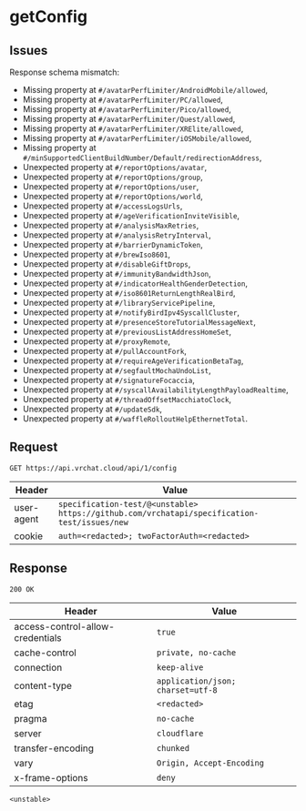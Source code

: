 # getConfig

## Issues
Response schema mismatch:
* Missing property at ``#/avatarPerfLimiter/AndroidMobile/allowed``,
* Missing property at ``#/avatarPerfLimiter/PC/allowed``,
* Missing property at ``#/avatarPerfLimiter/Pico/allowed``,
* Missing property at ``#/avatarPerfLimiter/Quest/allowed``,
* Missing property at ``#/avatarPerfLimiter/XRElite/allowed``,
* Missing property at ``#/avatarPerfLimiter/iOSMobile/allowed``,
* Missing property at ``#/minSupportedClientBuildNumber/Default/redirectionAddress``,
* Unexpected property at ``#/reportOptions/avatar``,
* Unexpected property at ``#/reportOptions/group``,
* Unexpected property at ``#/reportOptions/user``,
* Unexpected property at ``#/reportOptions/world``,
* Unexpected property at ``#/accessLogsUrls``,
* Unexpected property at ``#/ageVerificationInviteVisible``,
* Unexpected property at ``#/analysisMaxRetries``,
* Unexpected property at ``#/analysisRetryInterval``,
* Unexpected property at ``#/barrierDynamicToken``,
* Unexpected property at ``#/brewIso8601``,
* Unexpected property at ``#/disableGiftDrops``,
* Unexpected property at ``#/immunityBandwidthJson``,
* Unexpected property at ``#/indicatorHealthGenderDetection``,
* Unexpected property at ``#/iso8601ReturnLengthRealBird``,
* Unexpected property at ``#/libraryServicePipeline``,
* Unexpected property at ``#/notifyBirdIpv4SyscallCluster``,
* Unexpected property at ``#/presenceStoreTutorialMessageNext``,
* Unexpected property at ``#/previousListAddressHomeSet``,
* Unexpected property at ``#/proxyRemote``,
* Unexpected property at ``#/pullAccountFork``,
* Unexpected property at ``#/requireAgeVerificationBetaTag``,
* Unexpected property at ``#/segfaultMochaUndoList``,
* Unexpected property at ``#/signatureFocaccia``,
* Unexpected property at ``#/syscallAvailabilityLengthPayloadRealtime``,
* Unexpected property at ``#/threadOffsetMacchiatoClock``,
* Unexpected property at ``#/updateSdk``,
* Unexpected property at ``#/waffleRolloutHelpEthernetTotal``.
## Request
`GET https://api.vrchat.cloud/api/1/config`

| Header | Value |
| ------ | ----- |
| user-agent | `specification-test/@<unstable> https://github.com/vrchatapi/specification-test/issues/new` |
| cookie | `auth=<redacted>; twoFactorAuth=<redacted>` |


## Response
`200 OK`

| Header | Value |
| ------ | ----- |
| access-control-allow-credentials | `true` |
| cache-control | `private, no-cache` |
| connection | `keep-alive` |
| content-type | `application/json; charset=utf-8` |
| etag | `<redacted>` |
| pragma | `no-cache` |
| server | `cloudflare` |
| transfer-encoding | `chunked` |
| vary | `Origin, Accept-Encoding` |
| x-frame-options | `deny` |

```jsonc
<unstable>
```
